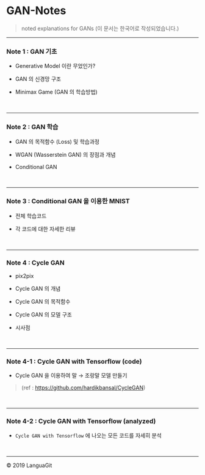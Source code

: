 # GAN-Notes
> noted explanations for GANs (이 문서는 한국어로 작성되었습니다.)

---

### Note 1 : GAN 기초

- Generative Model 이란 무었인가?

- GAN 의 신경망 구조

- Minimax Game (GAN 의 학습방법)

</br>

---

### Note 2 : GAN 학습

- GAN 의 목적함수 (Loss) 및 학습과정

- WGAN (Wasserstein GAN) 의 장점과 개념

- Conditional GAN

</br>

---

### Note 3 : Conditional GAN 을 이용한 MNIST

- 전체 학습코드

- 각 코드에 대한 자세한 리뷰

</br>

---

### Note 4 : Cycle GAN

- pix2pix

- Cycle GAN 의 개념

- Cycle GAN 의 목적함수

- Cycle GAN 의 모델 구조

- 시사점

</br>

---

### Note 4-1 : Cycle GAN with Tensorflow (code)

- Cycle GAN 을 이용하여 말 $\rightarrow$ 조랑말 모델 만들기

> (ref : https://github.com/hardikbansal/CycleGAN)

</br>

---

### Note 4-2 : Cycle GAN with Tensorflow (analyzed)

- `Cycle GAN with Tensorflow` 에 나오는 모든 코드를 자세히 분석

</br>

---

&copy; 2019 LanguaGit
